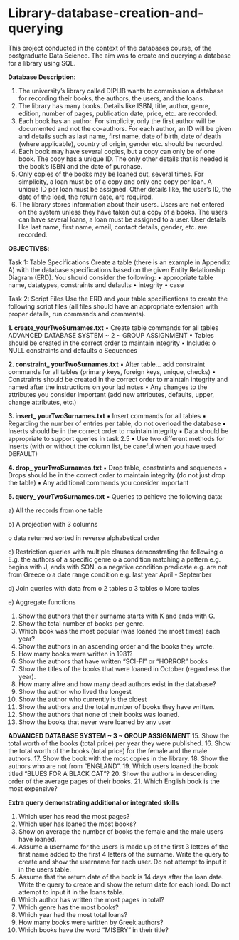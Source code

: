 # Library-database-creation-and-querying

This project conducted in the context of the databases course, of the postgraduate Data Science.  The aim was to create and querying a database for a library using SQL.

**Database Description**:

1. The university’s library called DIPLIB wants to commission a database for recording their books, the authors, the users, and the loans.
2. The library has many books. Details like ISBN, title, author, genre, edition, number of pages, publication date, price, etc. are recorded.
3. Each book has an author. For simplicity, only the first author will be documented and not the co-authors. For each author, an ID will be given and details such as last name, first name, date of birth, date of death (where applicable), country of origin, gender etc. should be recorded.
4. Each book may have several copies, but a copy can only be of one book. The copy has a unique ID. The only other details that is needed is the book’s ISBN and the date of purchase.
5. Only copies of the books may be loaned out, several times. For simplicity, a loan must be of a copy and only one copy per loan. A unique ID per loan must be assigned. Other details like, the user’s ID, the date of the load, the return date, are required.
6. The library stores information about their users. Users are not entered on the system unless they have taken out a copy of a books. The users can have several loans, a loan must be assigned to a user. User details like last name, first name, email, contact details, gender, etc. are recorded.


**OBJECTIVES**:

Task 1: Table Specifications
Create a table (there is an example in Appendix A) with the database specifications based on the given Entity Relationship Diagram (ERD). You should consider the following:
• appropriate table name, datatypes, constraints and defaults
• integrity
• case

Task 2: Script Files
Use the ERD and your table specifications to create the following script files (all files should have an appropriate extension with proper details, run commands and comments).


**1. create_yourTwoSurnames.txt**
▪ Create table commands for all tables
ADVANCED DATABASE SYSTEM ~ 2 ~ GROUP ASSIGNMENT
▪ Tables should be created in the correct order to maintain integrity
▪ Include:
o NULL constraints and defaults
o Sequences


**2. constraint_ yourTwoSurnames.txt**
▪ Alter table… add constraint commands for all tables (primary keys, foreign keys, unique, checks)
▪ Constraints should be created in the correct order to maintain integrity and named after the instructions on your lad notes
▪ Any changes to the attributes you consider important (add new attributes, defaults, upper, change attributes, etc.)



**3. insert_ yourTwoSurnames.txt**
▪ Insert commands for all tables
▪ Regarding the number of entries per table, do not overload the database
▪ Inserts should be in the correct order to maintain integrity
▪ Data should be appropriate to support queries in task 2.5
▪ Use two different methods for inserts (with or without the column list, be careful when you have used DEFAULT)


**4. drop_ yourTwoSurnames.txt**
▪ Drop table, constraints and sequences
▪ Drops should be in the correct order to maintain integrity (do not just drop the table)
▪ Any additional commands you consider important


**5. query_ yourTwoSurnames.txt**
▪ Queries to achieve the following data:


a) All the records from one table

b) A projection with 3 columns

o data returned sorted in reverse alphabetical order

c) Restriction queries with multiple clauses demonstrating the following
o E.g. the authors of a specific genre
o a condition matching a pattern e.g. begins with J, ends with SON.
o a negative condition predicate e.g. are not from Greece
o a date range condition e.g. last year April - September

d) Join queries with data from
o 2 tables
o 3 tables
o More tables

e) Aggregate functions
1. Show the authors that their surname starts with K and ends with G.
2. Show the total number of books per genre.
3. Which book was the most popular (was loaned the most times) each year?
4. Show the authors in an ascending order and the books they wrote.
5. How many books were written in 1981?
6. Show the authors that have written “SCI-FI” or “HORROR” books
7. Show the titles of the books that were loaned in October (regardless the year).
8. How many alive and how many dead authors exist in the database?
9. Show the author who lived the longest
10. Show the author who currently is the oldest
11. Show the authors and the total number of books they have written.
12. Show the authors that none of their books was loaned.
13. Show the books that never were loaned by any user

    
**ADVANCED DATABASE SYSTEM ~ 3 ~ GROUP ASSIGNMENT**
15. Show the total worth of the books (total price) per year they were published.
16. Show the total worth of the books (total price) for the female and the male authors.
17. Show the book with the most copies in the library.
18. Show the authors who are not from “ENGLAND”.
19. Which users loaned the book titled “BLUES FOR A BLACK CAT”?
20. Show the authors in descending order of the average pages of their books.
21. Which English book is the most expensive?


**Extra query demonstrating additional or integrated skills**
1. Which user has read the most pages?
2. Which user has loaned the most books?
3. Show on average the number of books the female and the male users have loaned.
4. Assume a username for the users is made up of the first 3 letters of the first name added to the first 4 letters of the surname. Write the query to create and show the username for each user. Do not attempt to input it in the users table.
5. Assume that the return date of the book is 14 days after the loan date. Write the query to create and show the return date for each load. Do not attempt to input it in the loans table.
6. Which author has written the most pages in total?
7. Which genre has the most books?
8. Which year had the most total loans?
9. How many books were written by Greek authors?
10. Which books have the word “MISERY” in their title?
